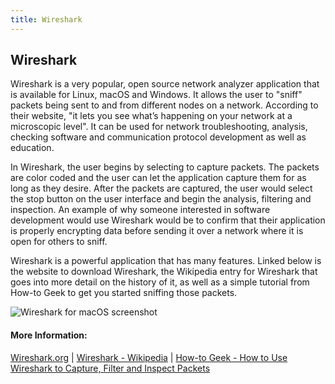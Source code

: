 ```yaml
---
title: Wireshark
---
```

## Wireshark

Wireshark is a very popular, open source network analyzer application that is available for Linux, macOS and Windows. It allows the user to "sniff" packets being sent to and from different nodes on a network. According to their website, "it lets you see what’s happening on your network at a microscopic level". It can be used for network troubleshooting, analysis, checking software and communication protocol development as well as education.

In Wireshark, the user begins by selecting to capture packets. The packets are color coded and the user can let the application capture them for as long as they desire. After the packets are captured, the user would select the stop button on the user interface and begin the analysis, filtering and inspection. An example of why someone interested in software development would use Wireshark would be to confirm that their application is properly encrypting data before sending it over a network where it is open for others to sniff.

Wireshark is a powerful application that has many features. Linked below is the website to download Wireshark, the Wikipedia entry for Wireshark that goes into more detail on the history of it, as well as a simple tutorial from How-to Geek to get you started sniffing those packets.

![Wireshark for macOS screenshot](thejayhaykid.github.io/images/Wireshark.png)

<!-- The article goes here, in GitHub-flavored Markdown. Feel free to add YouTube videos, images, and CodePen/JSBin embeds  -->

#### More Information:
<!-- Please add any articles you think might be helpful to read before writing the article -->
<a href="https://www.wireshark.org">Wireshark.org</a> | 
<a href="https://en.wikipedia.org/wiki/Wireshark">Wireshark - Wikipedia</a> | 
<a href="https://www.howtogeek.com/104278/how-to-use-wireshark-to-capture-filter-and-inspect-packets/">How-to Geek - How to Use Wireshark to Capture, Filter and Inspect Packets</a>
